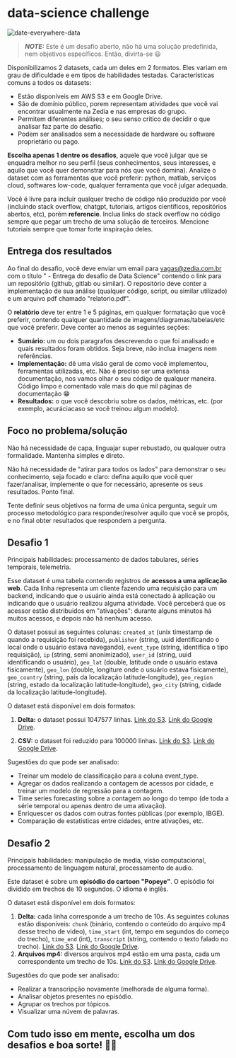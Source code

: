 # data-science challenge


![date-everywhere-data](https://github.com/user-attachments/assets/cbad2a94-ad8c-442a-a82b-18d843046812)

> **_NOTE:_** Este é um desafio aberto, não há uma solução predefinida, nem objetivos específicos.
> Então, divirta-se 😃

Disponibilizamos 2 datasets, cada um deles em 2 formatos. Eles variam em grau de dificuldade e em tipos de habilidades testadas.
Características comuns a todos os datasets:
* Estão disponíveis em AWS S3 e em Google Drive.
* São de domínio público, porem representam atividades que você vai encontrar usualmente na Zedia e nas empresas do grupo.
* Permitem diferentes análises; o seu senso critico de decidir o que analisar faz parte do desafio.
* Podem ser analisados sem a necessidade de hardware ou software proprietário ou pago.

**Escolha apenas 1 dentre os desafios**, aquele que você julgar que se enquadra melhor no seu perfil (seus conhecimentos, seus interesses, e aquilo que você quer demonstrar para nós que você domina).
Analize o dataset com as ferramentas que você preferir: python, matlab, serviços cloud, softwares low-code, qualquer ferramenta que você julgar adequada.

Você é livre para incluir qualquer trecho de código não produzido por você (incluindo stack overflow, chatgpt, tutoriais, artigos científicos, repositórios abertos, etc), porém **referencie**. Inclua links do stack overflow no código sempre que pegar um trecho de uma solução de terceiros.
Mencione tutoriais sempre que tomar forte inspiração deles.

## Entrega dos resultados
Ao final do desafio, você deve enviar um email para [vagas@zedia.com.br](mailto:vagas@zedia.com.br) com o título "<nome do candidato> - Entrega do desafio de Data Science" contendo o link para um repositório (github, gitlab ou similar). O repositório deve conter a implementação de sua análise (qualquer código, script, ou similar utilizado) e um arquivo pdf chamado "relatorio.pdf".

O **relatório** deve ter entre 1 e 5 páginas, em qualquer formatação que você preferir, contendo qualquer quantidade de imagens/diagramas/tabelas/etc que você preferir. Deve conter ao menos as seguintes seções:

* **Sumário:** um ou dois paragrafos descrevendo o que foi analisado e quais resultados foram obtidos. Seja breve, não inclua imagens nem referências.
* **Implementação:** dê uma visão geral de como você implementou, ferramentas utilizadas, etc. Não é preciso ser uma extensa documentação, 
nos vamos olhar o seu código de qualquer maneira. Código limpo e comentado vale mais do que mil páginas de documentação 😁
* **Resultados:** o que você descobriu sobre os dados, métricas, etc. (por exemplo, acuráciacaso se você treinou algum modelo).

## Foco no problema/solução

Não há necessidade de capa, linguajar super rebustado, ou qualquer outra formalidade.
Mantenha simples e direto.

Não há necessidade de "atirar para todos os lados" para demonstrar o seu conhecimento, seja focado e claro:
defina aquilo que você quer fazer/analisar, implemente o que for necessário, apresente os seus resultados. Ponto final.

Tente definir seus objetivos na forma de uma única pergunta, seguir um processo metodológico para responder/resolver aquilo que você se propôs, e no final obter resultados que respondem a pergunta.

## Desafio 1

Principais habilidades: processamento de dados tabulares, séries temporais, telemetria.

Esse dataset é uma tabela contendo registros de **acessos a uma aplicação web**. Cada linha representa um cliente fazendo uma requisição para um backend, indicando que o usuário ainda está conectado à aplicação ou indicando que o usuário realizou alguma atividade. Você perceberá que os acessor estão distribuidos em "ativações": durante alguns minutos há muitos acessos, e depois não há nenhum acesso.

O dataset possui as seguintes colunas: `created_at` (unix timestamp de quando a requisição foi recebida), `publisher` (string, uuid identificando o local onde o usuário estava navegando), `event_type` (string, identifica o tipo requisição), `ip` (string, semi anonimizado), `user_id` (string, uuid identificando o usuário), `geo_lat` (double, latitude onde o usuário estava fisicamente), `geo_lon` (double, longiture onde o usuário estava fisicamente), `geo_country` (string, país da localização latitude-longitude), `geo_region` (string, estado da localização latitude-longitude), `geo_city` (string, cidade da localização latitude-longitude).


O dataset está disponível em dois formatos:

1. **Delta:** o dataset possui 1047577 linhas. [Link do S3](https://abc.TODO). [Link do Google Drive](https://drive.google.com/file/d/1gNgnI_lLqfSrNmrH6ag8d9Bxd6zl-6hR/view?usp=sharing).

2. **CSV:** o dataset foi reduzido para 100000 linhas. [Link do S3](https://abc.TODO). [Link do Google Drive](https://drive.google.com/file/d/1VsUIlzlHcLDMaXZRKWm9_8Q2QZmOVoZP/view?usp=sharing).

Sugestões do que pode ser analisado:
* Treinar um modelo de classificação para a coluna event_type.
* Agregar os dados realizando a contagem de acessos por cidade, e treinar um modelo de regressão para a contagem.
* Time series forecasting sobre a contagem ao longo do tempo (de toda a série temporal ou apenas dentro de uma ativação).
* Enriquescer os dados com outras fontes públicas (por exemplo, IBGE).
* Comparação de estatisticas entre cidades, entre ativações, etc.

## Desafio 2

Principais habilidades: manipulação de media, visão computacional, processamento de linguagem natural, processamento de audio.

Este dataset é sobre um **episódio do cartoon "Popeye"**. O episódio foi dividido em trechos de 10 segundos. O idioma é inglês.

O dataset está disponível em dois formatos:
1. **Delta:** cada linha corresponde a um trecho de 10s. As seguintes colunas estão disponíveis: `chunk` (binário, contendo o conteúdo do arquivo mp4 desse trecho de video), `time_start` (int, tempo em segundos do começo do trecho), `time_end` (int), `transcript` (string, contendo o texto falado no trecho). [Link do S3](https://abc.TODO). [Link do Google Drive](https://drive.google.com/file/d/1qTu3LYnGcS88SWd6QZWYr0jzCK7rbTO4/view?usp=sharing).
2. **Arquivos mp4:** diversos arquivos mp4 estão em uma pasta, cada um correspondente um trecho de 10s. [Link do S3](https://abc.TODO). [Link do Google Drive](https://drive.google.com/file/d/11b1ARDT1787MacXdAHEKGK0M99wE9Vie/view?usp=sharing).

Sugestões do que pode ser analisado:
* Realizar a transcripção novamente (melhorada de alguma forma).
* Analisar objetos presentes no episódio.
* Agrupar os trechos por tópicos.
* Visualizar uma núvem de palavras.

## **Com tudo isso em mente, escolha um dos desafios e boa sorte!** 🙋‍♂️
